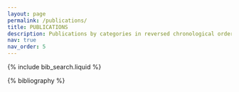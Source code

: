 ```yaml
---
layout: page
permalink: /publications/
title: PUBLICATIONS
description: Publications by categories in reversed chronological order.
nav: true
nav_order: 5
---
```


<!-- _pages/publications.md -->

<!-- Bibsearch Feature -->

{% include bib_search.liquid %}

<div class="publications">

{% bibliography %}

</div>
